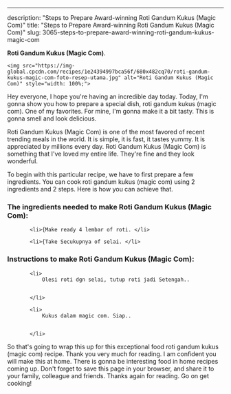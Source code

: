 ---
description: "Steps to Prepare Award-winning Roti Gandum Kukus (Magic Com)"
title: "Steps to Prepare Award-winning Roti Gandum Kukus (Magic Com)"
slug: 3065-steps-to-prepare-award-winning-roti-gandum-kukus-magic-com

<p>
	<strong>Roti Gandum Kukus (Magic Com)</strong>. 
	
</p>
<p>
	
	<img src="https://img-global.cpcdn.com/recipes/1e24394997bca56f/680x482cq70/roti-gandum-kukus-magic-com-foto-resep-utama.jpg" alt="Roti Gandum Kukus (Magic Com)" style="width: 100%;">
	
	
</p>
<p>
	Hey everyone, I hope you're having an incredible day today. Today, I'm gonna show you how to prepare a special dish, roti gandum kukus (magic com). One of my favorites. For mine, I'm gonna make it a bit tasty. This is gonna smell and look delicious.
</p>
	
<p>
	Roti Gandum Kukus (Magic Com) is one of the most favored of recent trending meals in the world. It is simple, it is fast, it tastes yummy. It is appreciated by millions every day. Roti Gandum Kukus (Magic Com) is something that I've loved my entire life. They're fine and they look wonderful.
</p>
<p>
	
</p>

<p>
To begin with this particular recipe, we have to first prepare a few ingredients. You can cook roti gandum kukus (magic com) using 2 ingredients and 2 steps. Here is how you can achieve that.
</p>

<h3>The ingredients needed to make Roti Gandum Kukus (Magic Com):</h3>

<ol>
	
		<li>{Make ready 4 lembar of roti. </li>
	
		<li>{Take Secukupnya of selai. </li>
	
</ol>
<p>
	
</p>

<h3>Instructions to make Roti Gandum Kukus (Magic Com):</h3>

<ol>
	
		<li>
			Olesi roti dgn selai, tutup roti jadi Setengah..
			
			
		</li>
	
		<li>
			Kukus dalam magic com. Siap..
			
			
		</li>
	
</ol>

<p>
	
</p>

<p>
	So that's going to wrap this up for this exceptional food roti gandum kukus (magic com) recipe. Thank you very much for reading. I am confident you will make this at home. There is gonna be interesting food in home recipes coming up. Don't forget to save this page in your browser, and share it to your family, colleague and friends. Thanks again for reading. Go on get cooking!
</p>

